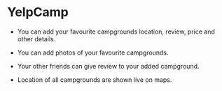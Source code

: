 # YelpCamp

 * You can add your favourite campgrounds location, review, price and other details.

* You can add photos of your favourite campgrounds.

* Your other friends can give review to your added campground.

* Location of all campgrounds are shown live on maps.
